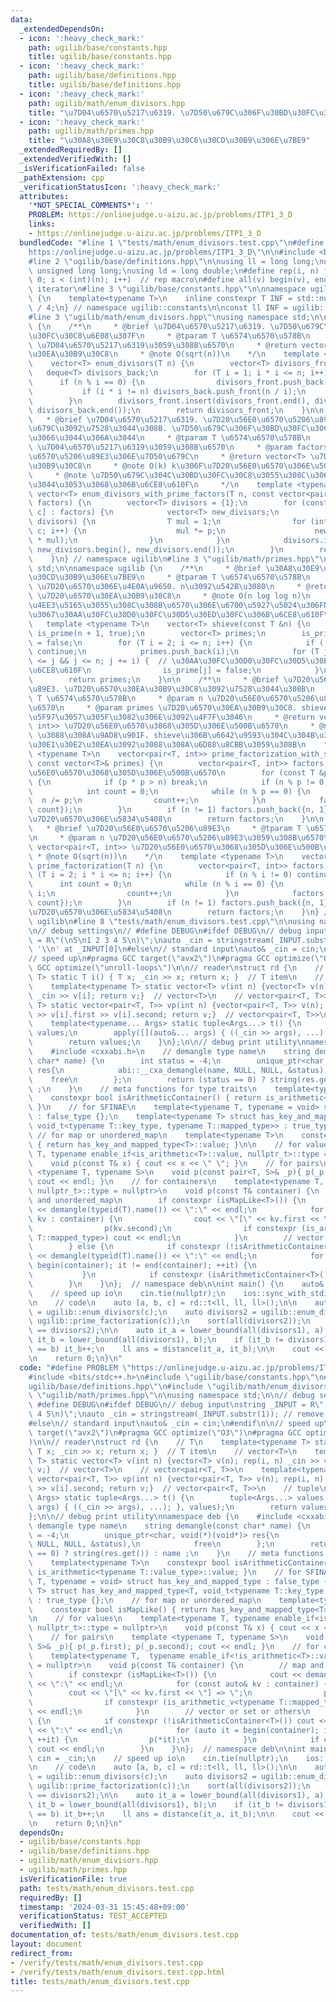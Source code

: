 ```yaml
---
data:
  _extendedDependsOn:
  - icon: ':heavy_check_mark:'
    path: ugilib/base/constants.hpp
    title: ugilib/base/constants.hpp
  - icon: ':heavy_check_mark:'
    path: ugilib/base/definitions.hpp
    title: ugilib/base/definitions.hpp
  - icon: ':heavy_check_mark:'
    path: ugilib/math/enum_divisors.hpp
    title: "\u7D04\u6570\u5217\u6319. \u7D50\u679C\u306F\u30BD\u30FC\u30C8\u6E08\u307F"
  - icon: ':heavy_check_mark:'
    path: ugilib/math/primes.hpp
    title: "\u30A8\u30E9\u30C8\u30B9\u30C6\u30CD\u30B9\u306E\u7BE9"
  _extendedRequiredBy: []
  _extendedVerifiedWith: []
  _isVerificationFailed: false
  _pathExtension: cpp
  _verificationStatusIcon: ':heavy_check_mark:'
  attributes:
    '*NOT_SPECIAL_COMMENTS*': ''
    PROBLEM: https://onlinejudge.u-aizu.ac.jp/problems/ITP1_3_D
    links:
    - https://onlinejudge.u-aizu.ac.jp/problems/ITP1_3_D
  bundledCode: "#line 1 \"tests/math/enum_divisors.test.cpp\"\n#define PROBLEM \"\
    https://onlinejudge.u-aizu.ac.jp/problems/ITP1_3_D\"\n\n#include <bits/stdc++.h>\n\
    #line 2 \"ugilib/base/definitions.hpp\"\n\nusing ll = long long;\nusing ull =\
    \ unsigned long long;\nusing ld = long double;\n#define rep(i, n) for(int i =\
    \ 0; i < (int)(n); i++)  // rep macro\n#define all(v) begin(v), end(v)  // all\
    \ iterator\n#line 3 \"ugilib/base/constants.hpp\"\n\nnamespace ugilib::constants\
    \ {\n    template<typename T>\n    inline constexpr T INF = std::numeric_limits<T>::max()\
    \ / 4;\n} // namespace ugilib::constants\n\nconst ll INF = ugilib::constants::INF<ll>;\n\
    #line 3 \"ugilib/math/enum_divisors.hpp\"\nusing namespace std;\n\nnamespace ugilib\
    \ {\n    /**\n     * @brief \u7D04\u6570\u5217\u6319. \u7D50\u679C\u306F\u30BD\
    \u30FC\u30C8\u6E08\u307F\n     * @tparam T \u6574\u6570\u578B\n     * @param n\
    \ \u7D04\u6570\u5217\u6319\u3059\u308B\u6570\n     * @return vector<T> \u7D04\u6570\
    \u30EA\u30B9\u30C8\n     * @note O(sqrt(n))\n    */\n    template <typename T>\n\
    \    vector<T> enum_divisors(T n) {\n        vector<T> divisors_front;\n     \
    \   deque<T> divisors_back;\n        for (T i = 1; i * i <= n; i++) {\n      \
    \      if (n % i == 0) {\n                divisors_front.push_back(i);\n     \
    \           if (i * i != n) divisors_back.push_front(n / i);\n            }\n\
    \        }\n        divisors_front.insert(divisors_front.end(), divisors_back.begin(),\
    \ divisors_back.end());\n        return divisors_front;\n    }\n\n    /**\n  \
    \   * @brief \u7D04\u6570\u5217\u6319. \u7D20\u56E0\u6570\u5206\u89E3\u306E\u7D50\
    \u679C\u3092\u7528\u3044\u308B. \u7D50\u679C\u306F\u30BD\u30FC\u30C8\u3055\u308C\
    \u3066\u3044\u306A\u3044\n     * @tparam T \u6574\u6570\u578B\n     * @param n\
    \ \u7D04\u6570\u5217\u6319\u3059\u308B\u6570\n     * @param factors \u7D20\u56E0\
    \u6570\u5206\u89E3\u306E\u7D50\u679C\n     * @return vector<T> \u7D04\u6570\u30EA\
    \u30B9\u30C8\n     * @note O(k) k\u306F\u7D20\u56E0\u6570\u306E\u500B\u6570\n\
    \     * @note \u7D50\u679C\u304C\u30BD\u30FC\u30C8\u3055\u308C\u3066\u3044\u306A\
    \u3044\u3053\u3068\u306B\u6CE8\u610F\n     */\n    template <typename T>\n   \
    \ vector<T> enum_divisors_with_prime_factors(T n, const vector<pair<T, int>>&\
    \ factors) {\n        vector<T> divisors = {1};\n        for (const auto& [p,\
    \ c] : factors) {\n            vector<T> new_divisors;\n            for (T d :\
    \ divisors) {\n                T mul = 1;\n                for (int i = 0; i <\
    \ c; i++) {\n                    mul *= p;\n                    new_divisors.push_back(d\
    \ * mul);\n                }\n            }\n            divisors.insert(divisors.end(),\
    \ new_divisors.begin(), new_divisors.end());\n        }\n        return divisors;\n\
    \    }\n} // namespace ugilib\n#line 3 \"ugilib/math/primes.hpp\"\nusing namespace\
    \ std;\n\nnamespace ugilib {\n    /**\n     * @brief \u30A8\u30E9\u30C8\u30B9\u30C6\
    \u30CD\u30B9\u306E\u7BE9\n     * @tparam T \u6574\u6570\u578B\n     * @param n\
    \ \u7D20\u6570\u306E\u4E0A\u9650. n\u3092\u542B\u3080\n     * @return vector<T>\
    \ \u7D20\u6570\u30EA\u30B9\u30C8\n     * @note O(n log log n)\n     * @note j\u306B\
    \u4EE3\u5165\u3055\u308C\u308B\u6570\u306E\u6700\u5927\u5024\u306FN^2\u306A\u306E\
    \u3067\u30AA\u30FC\u30D0\u30FC\u30D5\u30ED\u30FC\u306B\u6CE8\u610F\n    */\n \
    \   template <typename T>\n    vector<T> shieve(const T &n) {\n        vector<bool>\
    \ is_prime(n + 1, true);\n        vector<T> primes;\n        is_prime[0] = is_prime[1]\
    \ = false;\n        for (T i = 2; i <= n; i++) {\n            if (!is_prime[i])\
    \ continue;\n            primes.push_back(i);\n            for (T j = i * i; 0\
    \ <= j && j <= n; j += i) {  // \u30AA\u30FC\u30D0\u30FC\u30D5\u30ED\u30FC\u306B\
    \u6CE8\u610F\n                is_prime[j] = false;\n            }\n        }\n\
    \        return primes;\n    }\n\n    /**\n     * @brief \u7D20\u56E0\u6570\u5206\
    \u89E3. \u7D20\u6570\u30EA\u30B9\u30C8\u3092\u7528\u3044\u308B\n     * @tparam\
    \ T \u6574\u6570\u578B\n     * @param n \u7D20\u56E0\u6570\u5206\u89E3\u3059\u308B\
    \u6570\n     * @param primes \u7D20\u6570\u30EA\u30B9\u30C8. shieve\u3067\u53D6\
    \u5F97\u3057\u305F\u3082\u306E\u3092\u4F7F\u3046\n     * @return vector<pair<T,\
    \ int>> \u7D20\u56E0\u6570\u3068\u305D\u306E\u500B\u6570\n     * @note O(sqrt(n))\
    \ \u3088\u308A\u9AD8\u901F. shieve\u306B\u6642\u9593\u304C\u304B\u304B\u308A\uFF0C\
    \u30E1\u30E2\u30EA\u3092\u3088\u308A\u6D88\u8CBB\u3059\u308B\n    */\n    template\
    \ <typename T>\n    vector<pair<T, int>> prime_factorization_with_shieve(T n,\
    \ const vector<T>& primes) {\n        vector<pair<T, int>> factors;  // \u7D20\
    \u56E0\u6570\u3068\u305D\u306E\u500B\u6570\n        for (const T &p : primes)\
    \ {\n            if (p * p > n) break;\n            if (n % p != 0) continue;\n\
    \            int count = 0;\n            while (n % p == 0) {\n              \
    \  n /= p;\n                count++;\n            }\n            factors.push_back({p,\
    \ count});\n        }\n        if (n != 1) factors.push_back({n, 1});  // n\u304C\
    \u7D20\u6570\u306E\u5834\u5408\n        return factors;\n    }\n\n    /**\n  \
    \   * @brief \u7D20\u56E0\u6570\u5206\u89E3\n     * @tparam T \u6574\u6570\u578B\
    \n     * @param n \u7D20\u56E0\u6570\u5206\u89E3\u3059\u308B\u6570\n     * @return\
    \ vector<pair<T, int>> \u7D20\u56E0\u6570\u3068\u305D\u306E\u500B\u6570\n    \
    \ * @note O(sqrt(n))\n    */\n    template <typename T>\n    vector<pair<T, int>>\
    \ prime_factorization(T n) {\n        vector<pair<T, int>> factors;\n        for\
    \ (T i = 2; i * i <= n; i++) {\n            if (n % i != 0) continue;\n      \
    \      int count = 0;\n            while (n % i == 0) {\n                n /=\
    \ i;\n                count++;\n            }\n            factors.push_back({i,\
    \ count});\n        }\n        if (n != 1) factors.push_back({n, 1});  // n\u304C\
    \u7D20\u6570\u306E\u5834\u5408\n        return factors;\n    }\n} // namespace\
    \ ugilib\n#line 8 \"tests/math/enum_divisors.test.cpp\"\n\nusing namespace std;\n\
    \n// debug settings\n// #define DEBUG\n#ifdef DEBUG\n// debug input\nstring _INPUT\
    \ = R\"(\n5\n1 2 3 4 5\n)\";\nauto _cin = stringstream(_INPUT.substr(1)); // remove\
    \ '\\n' at _INPUT[0]\n#else\n// standard input\nauto& _cin = cin;\n#endif\n\n\
    // speed up\n#pragma GCC target(\"avx2\")\n#pragma GCC optimize(\"O3\")\n#pragma\
    \ GCC optimize(\"unroll-loops\")\n\n// reader\nstruct rd {\n    // T\n    template<typename\
    \ T> static T i() { T x; _cin >> x; return x; }  // T item\n    // vector<T>\n\
    \    template<typename T> static vector<T> v(int n) {vector<T> v(n); rep(i, n)\
    \ _cin >> v[i]; return v;}  // vector<T>\n    // vector<pair<T, T>>\n    template<typename\
    \ T> static vector<pair<T, T>> vp(int n) {vector<pair<T, T>> v(n); rep(i, n) _cin\
    \ >> v[i].first >> v[i].second; return v;}  // vector<pair<T, T>>\n    // tuple\n\
    \    template<typename... Args> static tuple<Args...> t() {\n        tuple<Args...>\
    \ values;\n        apply([](auto&... args) { ((_cin >> args), ...); }, values);\n\
    \        return values;\n    }\n};\n\n// debug print utility\nnamespace deb {\n\
    \    #include <cxxabi.h>\n    // demangle type name\n    string demangle(const\
    \ char* name) {\n        int status = -4;\n        unique_ptr<char, void(*)(void*)>\
    \ res{\n            abi::__cxa_demangle(name, NULL, NULL, &status),\n        \
    \    free\n        };\n        return (status == 0) ? string(res.get()) : name\
    \ ;\n    }\n    // meta functions for type traits\n    template<typename T>\n\
    \    constexpr bool isArithmeticContainer() { return is_arithmetic<typename T::value_type>::value;\
    \ }\n    // for SFINAE\n    template<typename T, typename = void> struct has_key_and_mapped_type\
    \ : false_type {};\n    template<typename T> struct has_key_and_mapped_type<T,\
    \ void_t<typename T::key_type, typename T::mapped_type>> : true_type {};\n   \
    \ // for map or unordered_map\n    template<typename T>\n    constexpr bool isMapLike()\
    \ { return has_key_and_mapped_type<T>::value; }\n\n    // for values\n    template<typename\
    \ T, typename enable_if<is_arithmetic<T>::value, nullptr_t>::type = nullptr>\n\
    \    void p(const T& x) { cout << x << \" \"; }\n    // for pairs\n    template\
    \ <typename T, typename S>\n    void p(const pair<T, S>& _p){ p(_p.first); p(_p.second);\
    \ cout << endl; }\n    // for containers\n    template<typename T,  typename enable_if<!is_arithmetic<T>::value,\
    \ nullptr_t>::type = nullptr>\n    void p(const T& container) {\n        // map\
    \ and unordered_map\n        if constexpr (isMapLike<T>()) {\n            cout\
    \ << demangle(typeid(T).name()) << \":\" << endl;\n            for (const auto&\
    \ kv : container) {\n                cout << \"[\" << kv.first << \"] => \";\n\
    \                p(kv.second);\n                if constexpr (is_arithmetic_v<typename\
    \ T::mapped_type>) cout << endl;\n            }\n        // vector or set or others\n\
    \        } else {\n            if constexpr (!isArithmeticContainer<T>()) cout\
    \ << demangle(typeid(T).name()) << \":\" << endl;\n            for (auto it =\
    \ begin(container); it != end(container); ++it) {\n                p(*it);\n \
    \           }\n            if constexpr (isArithmeticContainer<T>()) cout << endl;\n\
    \        }\n    }\n};  // namespace deb\n\nint main() {\n    auto& cin = _cin;\n\
    \    // speed up io\n    cin.tie(nullptr);\n    ios::sync_with_stdio(false);\n\
    \n    // code\n    auto [a, b, c] = rd::t<ll, ll, ll>();\n\n    auto divisors1\
    \ = ugilib::enum_divisors(c);\n    auto divisors2 = ugilib::enum_divisors_with_prime_factors(c,\
    \ ugilib::prime_factorization(c));\n    sort(all(divisors2));\n    assert(divisors1\
    \ == divisors2);\n\n    auto it_a = lower_bound(all(divisors1), a);\n    auto\
    \ it_b = lower_bound(all(divisors1), b);\n    if (it_b != divisors1.end() && *it_b\
    \ == b) it_b++;\n    ll ans = distance(it_a, it_b);\n\n    cout << ans << endl;\n\
    \n    return 0;\n}\n"
  code: "#define PROBLEM \"https://onlinejudge.u-aizu.ac.jp/problems/ITP1_3_D\"\n\n\
    #include <bits/stdc++.h>\n#include \"ugilib/base/constants.hpp\"\n#include \"\
    ugilib/base/definitions.hpp\"\n#include \"ugilib/math/enum_divisors.hpp\"\n#include\
    \ \"ugilib/math/primes.hpp\"\n\nusing namespace std;\n\n// debug settings\n//\
    \ #define DEBUG\n#ifdef DEBUG\n// debug input\nstring _INPUT = R\"(\n5\n1 2 3\
    \ 4 5\n)\";\nauto _cin = stringstream(_INPUT.substr(1)); // remove '\\n' at _INPUT[0]\n\
    #else\n// standard input\nauto& _cin = cin;\n#endif\n\n// speed up\n#pragma GCC\
    \ target(\"avx2\")\n#pragma GCC optimize(\"O3\")\n#pragma GCC optimize(\"unroll-loops\"\
    )\n\n// reader\nstruct rd {\n    // T\n    template<typename T> static T i() {\
    \ T x; _cin >> x; return x; }  // T item\n    // vector<T>\n    template<typename\
    \ T> static vector<T> v(int n) {vector<T> v(n); rep(i, n) _cin >> v[i]; return\
    \ v;}  // vector<T>\n    // vector<pair<T, T>>\n    template<typename T> static\
    \ vector<pair<T, T>> vp(int n) {vector<pair<T, T>> v(n); rep(i, n) _cin >> v[i].first\
    \ >> v[i].second; return v;}  // vector<pair<T, T>>\n    // tuple\n    template<typename...\
    \ Args> static tuple<Args...> t() {\n        tuple<Args...> values;\n        apply([](auto&...\
    \ args) { ((_cin >> args), ...); }, values);\n        return values;\n    }\n\
    };\n\n// debug print utility\nnamespace deb {\n    #include <cxxabi.h>\n    //\
    \ demangle type name\n    string demangle(const char* name) {\n        int status\
    \ = -4;\n        unique_ptr<char, void(*)(void*)> res{\n            abi::__cxa_demangle(name,\
    \ NULL, NULL, &status),\n            free\n        };\n        return (status\
    \ == 0) ? string(res.get()) : name ;\n    }\n    // meta functions for type traits\n\
    \    template<typename T>\n    constexpr bool isArithmeticContainer() { return\
    \ is_arithmetic<typename T::value_type>::value; }\n    // for SFINAE\n    template<typename\
    \ T, typename = void> struct has_key_and_mapped_type : false_type {};\n    template<typename\
    \ T> struct has_key_and_mapped_type<T, void_t<typename T::key_type, typename T::mapped_type>>\
    \ : true_type {};\n    // for map or unordered_map\n    template<typename T>\n\
    \    constexpr bool isMapLike() { return has_key_and_mapped_type<T>::value; }\n\
    \n    // for values\n    template<typename T, typename enable_if<is_arithmetic<T>::value,\
    \ nullptr_t>::type = nullptr>\n    void p(const T& x) { cout << x << \" \"; }\n\
    \    // for pairs\n    template <typename T, typename S>\n    void p(const pair<T,\
    \ S>& _p){ p(_p.first); p(_p.second); cout << endl; }\n    // for containers\n\
    \    template<typename T,  typename enable_if<!is_arithmetic<T>::value, nullptr_t>::type\
    \ = nullptr>\n    void p(const T& container) {\n        // map and unordered_map\n\
    \        if constexpr (isMapLike<T>()) {\n            cout << demangle(typeid(T).name())\
    \ << \":\" << endl;\n            for (const auto& kv : container) {\n        \
    \        cout << \"[\" << kv.first << \"] => \";\n                p(kv.second);\n\
    \                if constexpr (is_arithmetic_v<typename T::mapped_type>) cout\
    \ << endl;\n            }\n        // vector or set or others\n        } else\
    \ {\n            if constexpr (!isArithmeticContainer<T>()) cout << demangle(typeid(T).name())\
    \ << \":\" << endl;\n            for (auto it = begin(container); it != end(container);\
    \ ++it) {\n                p(*it);\n            }\n            if constexpr (isArithmeticContainer<T>())\
    \ cout << endl;\n        }\n    }\n};  // namespace deb\n\nint main() {\n    auto&\
    \ cin = _cin;\n    // speed up io\n    cin.tie(nullptr);\n    ios::sync_with_stdio(false);\n\
    \n    // code\n    auto [a, b, c] = rd::t<ll, ll, ll>();\n\n    auto divisors1\
    \ = ugilib::enum_divisors(c);\n    auto divisors2 = ugilib::enum_divisors_with_prime_factors(c,\
    \ ugilib::prime_factorization(c));\n    sort(all(divisors2));\n    assert(divisors1\
    \ == divisors2);\n\n    auto it_a = lower_bound(all(divisors1), a);\n    auto\
    \ it_b = lower_bound(all(divisors1), b);\n    if (it_b != divisors1.end() && *it_b\
    \ == b) it_b++;\n    ll ans = distance(it_a, it_b);\n\n    cout << ans << endl;\n\
    \n    return 0;\n}\n"
  dependsOn:
  - ugilib/base/constants.hpp
  - ugilib/base/definitions.hpp
  - ugilib/math/enum_divisors.hpp
  - ugilib/math/primes.hpp
  isVerificationFile: true
  path: tests/math/enum_divisors.test.cpp
  requiredBy: []
  timestamp: '2024-03-31 15:45:48+09:00'
  verificationStatus: TEST_ACCEPTED
  verifiedWith: []
documentation_of: tests/math/enum_divisors.test.cpp
layout: document
redirect_from:
- /verify/tests/math/enum_divisors.test.cpp
- /verify/tests/math/enum_divisors.test.cpp.html
title: tests/math/enum_divisors.test.cpp
---
```

